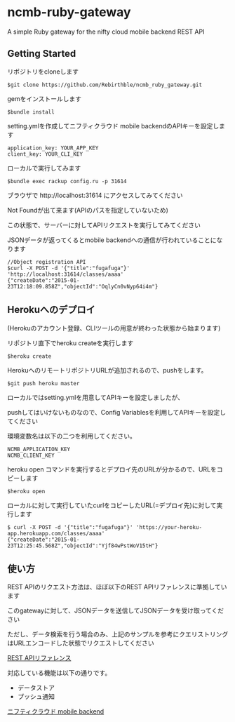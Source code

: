 ncmb-ruby-gateway
================

A simple Ruby gateway for the nifty cloud mobile backend REST API

Getting Started
------------

リポジトリをcloneします

```
$git clone https://github.com/Rebirthble/ncmb_ruby_gateway.git
```

gemをインストールします

```
$bundle install
````

setting.ymlを作成してニフティクラウド mobile backendのAPIキーを設定します

```
application_key: YOUR_APP_KEY 
client_key: YOUR_CLI_KEY
```

ローカルで実行してみます

```
$bundle exec rackup config.ru -p 31614
```

ブラウザで http://localhost:31614 にアクセスしてみてください

Not Foundが出て来ます(APIのパスを指定していないため)

この状態で、サーバーに対してAPIリクエストを実行してみてください

JSONデータが返ってくるとmobile backendへの通信が行われていることになります

```
//Object registration API
$curl -X POST -d '{"title":"fugafuga"}' 'http://localhost:31614/classes/aaaa'
{"createDate":"2015-01-23T12:18:09.858Z","objectId":"OqlyCn0vNyp64i4m"}
```

Herokuへのデプロイ
-----------------

(Herokuのアカウント登録、CLIツールの用意が終わった状態から始まります)

リポジトリ直下でheroku createを実行します

```
$heroku create
```

HerokuへのリモートリポジトリURLが追加されるので、pushをします。

```
$git push heroku master
```

ローカルではsetting.ymlを用意してAPIキーを設定しましたが、

pushしてはいけないものなので、Config Variablesを利用してAPIキーを設定してください

環境変数名は以下の二つを利用してください。

```
NCMB_APPLICATION_KEY
NCMB_CLIENT_KEY
```

heroku open コマンドを実行するとデプロイ先のURLが分かるので、URLをコピーします

```
$heroku open
```

ローカルに対して実行していたcurlをコピーしたURL(=デプロイ先)に対して実行します

```
$ curl -X POST -d '{"title":"fugafuga"}' 'https://your-heroku-app.herokuapp.com/classes/aaaa'
{"createDate":"2015-01-23T12:25:45.568Z","objectId":"Yjf84wPstWoV15tH"}
```

使い方
------

REST APIのリクエスト方法は、ほぼ以下のREST APIリファレンスに準拠しています

このgatewayに対して、JSONデータを送信してJSONデータを受け取ってください

ただし、データ検索を行う場合のみ、上記のサンプルを参考にクエリストリングはURLエンコードした状態でリクエストしてください

[REST APIリファレンス](http://mb.cloud.nifty.com/doc/rest/common/format.html)

対応している機能は以下の通りです。

- データストア
- プッシュ通知

[ニフティクラウド mobile backend](http://mb.cloud.nifty.com/)

